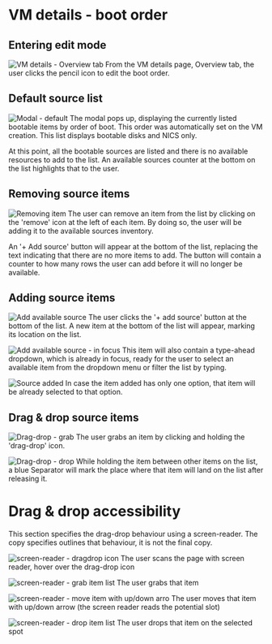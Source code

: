 # VM details - boot order

## Entering edit mode
![VM details - Overview tab](img/B1-0-0.jpg)
From the VM details page, Overview tab, the user clicks the pencil icon to edit the boot order.

## Default source list
![Modal - default](img/B1-1-0.jpg)
The modal pops up, displaying the currently listed bootable items by order of boot.
This order was automatically set on the VM creation. This list displays bootable disks and NICS only.

At this point, all the bootable sources are listed and there is no available resources to add to the list.
An available sources counter at the bottom on the list highlights that to the user.

## Removing source items
![Removing item](img/B1-1-2.jpg)
The user can remove an item from the list by clicking on the 'remove' icon at the left of each item. By doing so, the user will be adding it to the available sources inventory.

An '+ Add source' button will appear at the bottom of the list, replacing the text indicating that there are no more items to add. The button will contain a counter to how many rows the user can add before it will no longer be available.

## Adding source items
![Add available source](img/B1-2-0.jpg)
The user clicks the '+ add source' button at the bottom of the list.
A new item at the bottom of the list will appear, marking its location on the list. 

![Add available source - in focus](img/B1-2-0b.jpg)
This item will also contain a type-ahead dropdown, which is already in focus, ready for the user to select an available item from the dropdown menu or filter the list by typing.

![Source added](img/B1-2-1.jpg)
In case the item added has only one option, that item will be already selected to that option.

## Drag & drop source items
![Drag-drop - grab](img/B1-3-0.jpg)
The user grabs an item by clicking and holding the 'drag-drop' icon.

![Drag-drop - drop](img/B1-3-1.jpg)
While holding the item between other items on the list, a blue Separator will mark the place where that item will land on the list after releasing it.

# Drag & drop accessibility
This section specifies the drag-drop behaviour using a screen-reader. The copy specifies outlines that behaviour, it is not the final copy.

![screen-reader - dragdrop icon](img/B1-4-0.jpg)
The user scans the page with screen reader, hover over the drag-drop icon

![screen-reader - grab item list](img/B1-4-1.jpg)
The user grabs that item

![screen-reader - move item with up/down arro](img/B1-4-2.jpg)
The user moves that item with up/down arrow (the screen reader reads the potential slot)

![screen-reader - drop item list](img/B1-4-3.jpg)
The user drops that item on the selected spot

